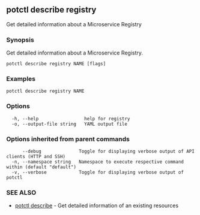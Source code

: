 ## potctl describe registry

Get detailed information about a  Microservice Registry

### Synopsis

Get detailed information about a Microservice Registry.

```
potctl describe registry NAME [flags]
```

### Examples

```
potctl describe registry NAME
```

### Options

```
  -h, --help                 help for registry
  -o, --output-file string   YAML output file
```

### Options inherited from parent commands

```
      --debug              Toggle for displaying verbose output of API clients (HTTP and SSH)
  -n, --namespace string   Namespace to execute respective command within (default "default")
  -v, --verbose            Toggle for displaying verbose output of potctl
```

### SEE ALSO

* [potctl describe](potctl_describe.md)	 - Get detailed information of an existing resources


